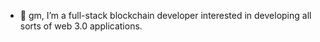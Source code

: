 - 👋 gm, I’m a full-stack blockchain developer interested in developing all sorts of web 3.0 applications. 
